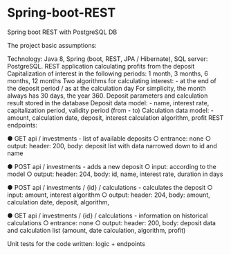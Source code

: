 # Spring-boot-REST
Spring boot REST with PostgreSQL  DB

The project basic assumptions:

Technology: Java 8, Spring (boot, REST, JPA / Hibernate), SQL server: PostgreSQL.
REST application calculating profits from the deposit
Capitalization of interest in the following periods: 1 month, 3 months, 6 months, 12 months
Two algorithms for calculating interest: - at the end of the deposit period / as at the calculation day
For simplicity, the month always has 30 days, the year 360.
Deposit parameters and calculation result stored in the database
Deposit data model: - name, interest rate, capitalization period, validity period (from - to)
Calculation data model: - amount, calculation date, deposit, interest calculation algorithm, profit
REST endpoints:

● GET api / investments - list of available deposits
  ○ entrance: none
  ○ output: header: 200, body: deposit list with data narrowed down to id and
  name

● POST api / investments - adds a new deposit
  ○ input: according to the model
  ○ output: header: 204, body: id, name, interest rate, duration in
  days

● POST api / investments / {id} / calculations - calculates the deposit
  ○ input: amount, interest algorithm
  ○ output: header: 204, body: amount, calculation date, deposit, algorithm, 
  
● GET api / investments / {id} / calculations - information on historical calculations
  ○ entrance: none
  ○ output: header: 200, body: deposit data and calculation list (amount, date
  calculation, algorithm, profit)

Unit tests for the code written: logic + endpoints
